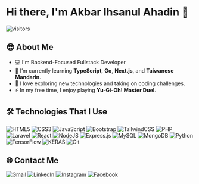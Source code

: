 # Hi there, I'm Akbar Ihsanul Ahadin 👋
![visitors](https://visitor-badge.laobi.icu/badge?page_id=xitsaix.xitsaix)

## 😎 About Me
- 💻 I'm Backend-Focused Fullstack Developer
- 📖 I’m currently learning **TypeScript**, **Go**, **Next.js**, and **Taiwanese Mandarin**.
- 🔭 I love exploring new technologies and taking on coding challenges.
- ⚡ In my free time, I enjoy playing **Yu-Gi-Oh! Master Duel**.

## 🛠️ Technologies That I Use
![HTML5](https://img.shields.io/badge/html5-%23E34F26.svg?style=for-the-badge&logo=html5&logoColor=white)
![CSS3](https://img.shields.io/badge/css3-%231572B6.svg?style=for-the-badge&logo=css3&logoColor=white)
![JavaScript](https://img.shields.io/badge/javascript-%23323330.svg?style=for-the-badge&logo=javascript&logoColor=%23F7DF1E)
![Bootstrap](https://img.shields.io/badge/bootstrap-%238511FA.svg?style=for-the-badge&logo=bootstrap&logoColor=white)
![TailwindCSS](https://img.shields.io/badge/tailwindcss-%2338B2AC.svg?style=for-the-badge&logo=tailwind-css&logoColor=white)
![PHP](https://img.shields.io/badge/php-%23777BB4.svg?style=for-the-badge&logo=php&logoColor=white) 
![Laravel](https://img.shields.io/badge/laravel-%23FF2D20.svg?style=for-the-badge&logo=laravel&logoColor=white)
![React](https://img.shields.io/badge/react-%2320232a.svg?style=for-the-badge&logo=react&logoColor=%2361DAFB)
![NodeJS](https://img.shields.io/badge/Node.js-339933?style=for-the-badge&logo=nodedotjs&logoColor=white)
![Express.js](https://img.shields.io/badge/express.js-%23404d59.svg?style=for-the-badge&logo=express&logoColor=%2361DAFB)
![MySQL](https://img.shields.io/badge/mysql-%2300f.svg?style=for-the-badge&logo=mysql&logoColor=white)
![MongoDB](https://img.shields.io/badge/MongoDB-%234ea94b.svg?style=for-the-badge&logo=mongodb&logoColor=white)
![Python](https://img.shields.io/badge/python-3670A0?style=for-the-badge&logo=python&logoColor=ffdd54)
![TensorFlow](https://img.shields.io/badge/TensorFlow-FF6F00?style=for-the-badge&logo=tensorflow&logoColor=white)
![KERAS](https://img.shields.io/badge/Keras-FF0000?style=for-the-badge&logo=keras&logoColor=white)
![Git](https://img.shields.io/badge/git-%23F05033.svg?style=for-the-badge&logo=git&logoColor=white)

## 🌐 Contact Me
[![Gmail](https://img.shields.io/badge/-xitsaix-EA4335?style=flat&logo=Gmail&logoColor=white&link=mailto:xitsaix@gmail.com)](mailto:xitsaix@gmail.com) 
[![LinkedIn](https://img.shields.io/badge/-akbar--ihsanul--ahadin-0A66C2?style=flat&logo=linkedin&logoColor=white&link=https://linkedin.com/in/akbar-ihsanul-ahadin)](https://linkedin.com/in/akbar-ihsanul-ahadin) 
[![Instagram](https://img.shields.io/badge/-its____ai-E4405F?style=flat&logo=instagram&logoColor=white&link=https://instagram.com/its____ai/)](https://instagram.com/its____ai/) 
[![Facebook](https://img.shields.io/badge/-Akbar-1877F2?style=flat&logo=facebook&logoColor=white&link=https://facebook.com/shellaccount)](https://facebook.com/shellaccount)
